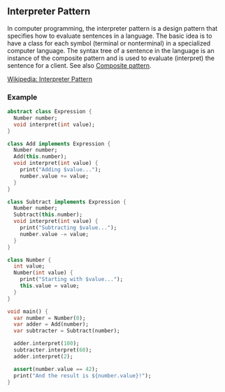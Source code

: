 ## Interpreter Pattern

In computer programming, the interpreter pattern is a design pattern that specifies how to evaluate sentences in a language. The basic idea is to have a class for each symbol (terminal or nonterminal) in a specialized computer language. The syntax tree of a sentence in the language is an instance of the composite pattern and is used to evaluate (interpret) the sentence for a client. See also [Composite pattern](https://scottt2.github.io/design-patterns-in-dart/composite/).

[Wikipedia: Interpreter Pattern](https://en.wikipedia.org/wiki/Interpreter_pattern)

### Example

```dart
abstract class Expression {
  Number number;
  void interpret(int value);
}

class Add implements Expression {
  Number number;
  Add(this.number);
  void interpret(int value) {
    print("Adding $value...");
    number.value += value;
  }
}

class Subtract implements Expression {
  Number number;
  Subtract(this.number);
  void interpret(int value) {
    print("Subtracting $value...");
    number.value -= value;
  }
}

class Number {
  int value;
  Number(int value) {
    print("Starting with $value...");
    this.value = value;
  }
}

void main() {
  var number = Number(0);
  var adder = Add(number);
  var subtracter = Subtract(number);

  adder.interpret(100);
  subtracter.interpret(60);
  adder.interpret(2);

  assert(number.value == 42);
  print("And the result is ${number.value}!");
}
```
